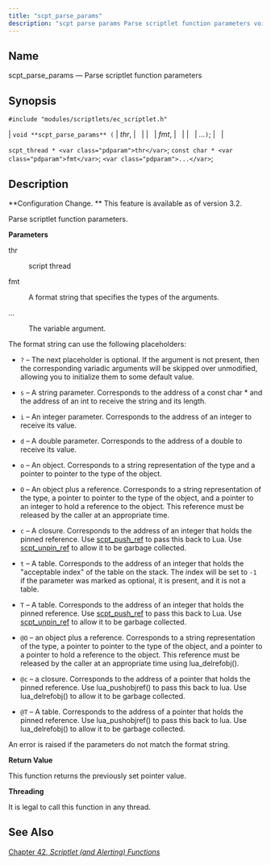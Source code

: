```yaml
---
title: "scpt_parse_params"
description: "scpt parse params Parse scriptlet function parameters void scpt parse params thr fmt scpt thread thr const char fmt Configuration Change This feature is available as of version 3 2 Parse scriptlet function parameters thr script thread fmt A format string that specifies the types of the arguments The variable..."
---
```


<a name="apis.scpt_parse_params"></a> 
## Name

scpt_parse_params — Parse scriptlet function parameters

## Synopsis

`#include "modules/scriptlets/ec_scriptlet.h"`

| `void **scpt_parse_params** (` | <var class="pdparam">thr</var>, |   |
|   | <var class="pdparam">fmt</var>, |   |
|   | <var class="pdparam">...</var>`)`; |   |

`scpt_thread * <var class="pdparam">thr</var>`;
`const char * <var class="pdparam">fmt</var>`;
`<var class="pdparam">...</var>`;<a name="idp59170144"></a> 
## Description

**Configuration Change. ** This feature is available as of version 3.2.

Parse scriptlet function parameters.

**<a name="idp59173024"></a> Parameters**

<dl class="variablelist">

<dt>thr</dt>

<dd>

script thread

</dd>

<dt>fmt</dt>

<dd>

A format string that specifies the types of the arguments.

</dd>

<dt>...</dt>

<dd>

The variable argument.

</dd>

</dl>

The format string can use the following placeholders:

*   `?` – The next placeholder is optional. If the argument is not present, then the corresponding variadic arguments will be skipped over unmodified, allowing you to initialize them to some default value.

*   `s` – A string parameter. Corresponds to the address of a const char * and the address of an int to receive the string and its length.

*   `i` – An integer parameter. Corresponds to the address of an integer to receive its value.

*   `d` – A double parameter. Corresponds to the address of a double to receive its value.

*   `o` – An object. Corresponds to a string representation of the type and a pointer to pointer to the type of the object.

*   `O` – An object plus a reference. Corresponds to a string representation of the type, a pointer to pointer to the type of the object, and a pointer to an integer to hold a reference to the object. This reference must be released by the caller at an appropriate time.

*   `c` – A closure. Corresponds to the address of an integer that holds the pinned reference. Use [scpt_push_ref](/momentum/3/3-api/apis-scpt-push-ref) to pass this back to Lua. Use [scpt_unpin_ref](/momentum/3/3-api/apis-scpt-unpin-ref) to allow it to be garbage collected.

*   `t` – A table. Corresponds to the address of an integer that holds the "acceptable index" of the table on the stack. The index will be set to `-1` if the parameter was marked as optional, it is present, and it is not a table.

*   `T` – A table. Corresponds to the address of an integer that holds the pinned reference. Use [scpt_push_ref](/momentum/3/3-api/apis-scpt-push-ref) to pass this back to Lua. Use [scpt_unpin_ref](/momentum/3/3-api/apis-scpt-unpin-ref) to allow it to be garbage collected.

*   `@O` – an object plus a reference. Corresponds to a string representation of the type, a pointer to pointer to the type of the object, and a pointer to a pointer to hold a reference to the object. This reference must be released by the caller at an appropriate time using lua_delrefobj().

*   `@c` – a closure. Corresponds to the address of a pointer that holds the pinned reference. Use lua_pushobjref() to pass this back to lua. Use lua_delrefobj() to allow it to be garbage collected.

*   `@T` – A table. Corresponds to the address of a pointer that holds the pinned reference. Use lua_pushobjref() to pass this back to lua. Use lua_delrefobj() to allow it to be garbage collected.

An error is raised if the parameters do not match the format string.

**<a name="idp59202016"></a> Return Value**

This function returns the previously set pointer value.

**<a name="idp59202960"></a> Threading**

It is legal to call this function in any thread.

<a name="idp59204512"></a> 
## See Also

[Chapter 42, *Scriptlet (and Alerting) Functions*](script "Chapter 42. Scriptlet (and Alerting) Functions")